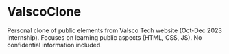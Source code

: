 # ValscoClone
Personal clone of public elements from Valsco Tech website (Oct-Dec 2023 internship). Focuses on learning public aspects (HTML, CSS, JS). No confidential information included.
